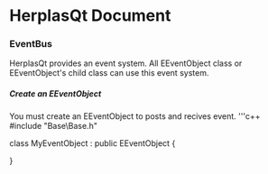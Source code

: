 # HerplasQt Document

### EventBus
HerplasQt provides an event system. All EEventObject class or EEventObject's child class can use this event system.

##### Create an EEventObject
You must create an EEventObject to posts and recives event.
'''c++
#include "Base\Base.h"

class MyEventObject : public EEventObject {
	
}